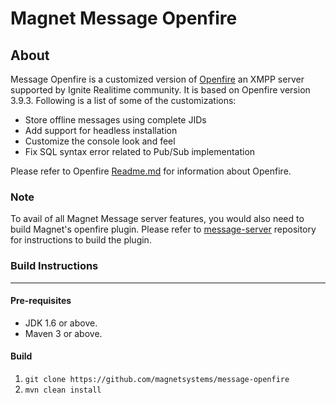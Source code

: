 Magnet Message Openfire
========

About
-----
Message Openfire is a customized version of [Openfire](https://github.com/igniterealtime/Openfire) an XMPP server supported by Ignite Realitime community.
It is based on Openfire version 3.9.3. Following is a list of some of the customizations:

- Store offline messages using complete JIDs
- Add support for headless installation
- Customize the console look and feel
- Fix SQL syntax error related to Pub/Sub implementation

Please refer to Openfire [Readme.md](https://github.com/igniterealtime/Openfire/blob/master/README.md) for information about Openfire.

### Note
To avail of all Magnet Message server features, you would also need to build Magnet's openfire plugin. Please refer to [message-server](https://github.com/magnetsystems/message-server)
repository for instructions to build the plugin.

### Build Instructions
----------------------

#### Pre-requisites
- JDK 1.6 or above.
- Maven 3 or above.

#### Build
1. `git clone https://github.com/magnetsystems/message-openfire`
2. `mvn clean install`

